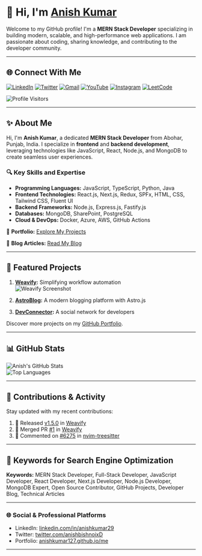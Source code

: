 # 👋 Hi, I'm [Anish Kumar](https://github.com/anishkumar127)  

Welcome to my GitHub profile! I'm a **MERN Stack Developer** specializing in building modern, scalable, and high-performance web applications. I am passionate about coding, sharing knowledge, and contributing to the developer community.

---

## 🌐 Connect With Me  

[![LinkedIn](https://img.shields.io/badge/LinkedIn-0A66C2?style=for-the-badge&logo=linkedin&logoColor=white)](https://www.linkedin.com/in/anishkumar29/)
[![Twitter](https://img.shields.io/badge/Twitter-1DA1F2?style=for-the-badge&logo=twitter&logoColor=white)](https://twitter.com/anishbishnoixD)
[![Gmail](https://img.shields.io/badge/Gmail-D14836?style=for-the-badge&logo=gmail&logoColor=white)](mailto:anishbishnoi127@gmail.com)
[![YouTube](https://img.shields.io/badge/YouTube-FF0000?style=for-the-badge&logo=youtube&logoColor=white)](https://www.youtube.com/channel/UCWy3HY8xhhCU37FS8t9m9kA)
[![Instagram](https://img.shields.io/badge/Instagram-E4405F?style=for-the-badge&logo=instagram&logoColor=white)](https://www.instagram.com/anishbishnoi29)
[![LeetCode](https://img.shields.io/badge/LeetCode-FFA116?style=for-the-badge&logo=leetcode&logoColor=white)](https://leetcode.com/anishkumar127)

![Profile Visitors](https://visitor-badge.laobi.icu/badge?page_id=anishkumar127.anishkumar127)

---

## ✨ About Me  

Hi, I'm **Anish Kumar**, a dedicated **MERN Stack Developer** from Abohar, Punjab, India. I specialize in **frontend** and **backend development**, leveraging technologies like JavaScript, React, Node.js, and MongoDB to create seamless user experiences.  

### 🔍 Key Skills and Expertise  

- **Programming Languages:** JavaScript, TypeScript, Python, Java  
- **Frontend Technologies:** React.js, Next.js, Redux, SPFx, HTML, CSS, Tailwind CSS, Fluent UI  
- **Backend Frameworks:** Node.js, Express.js, Fastify.js  
- **Databases:** MongoDB, SharePoint, PostgreSQL  
- **Cloud & DevOps:** Docker, Azure, AWS, GitHub Actions  

📂 **Portfolio:** [Explore My Projects](https://anishkumar127.github.io/me/projects)  

📝 **Blog Articles:** [Read My Blog](https://anishkumar127.github.io/me/)  

---

## 🚀 Featured Projects  

1. **[Weavify](https://github.com/anishkumar127/weavify):** Simplifying workflow automation  
   ![Weavify Screenshot](https://path-to-screenshot.com/weavify.png)  

2. **[AstroBlog](https://github.com/anishkumar127/astroblog):** A modern blogging platform with Astro.js  

3. **[DevConnector](https://github.com/anishkumar127/devconnector):** A social network for developers  

Discover more projects on my [GitHub Portfolio](https://anishkumar127.github.io/me/projects).  

---

## 📊 GitHub Stats  

![Anish's GitHub Stats](https://github-readme-stats.vercel.app/api?username=anishkumar127&show_icons=true&theme=radical)  
![Top Languages](https://github-readme-stats.vercel.app/api/top-langs/?username=anishkumar127&layout=compact&theme=radical)

---

## 🌟 Contributions & Activity  

Stay updated with my recent contributions:  

<!--START_SECTION:activity-->
1. 🚀 Released [v1.5.0](https://github.com/anishkumar127/weavify/releases/tag/v1.5.0) in [Weavify](https://github.com/anishkumar127/weavify)  
2. 🎉 Merged PR [#1](https://github.com/anishkumar127/weavify/pull/1) in [Weavify](https://github.com/anishkumar127/weavify)  
3. 💬 Commented on [#6275](https://github.com/nvim-treesitter/nvim-treesitter/issues/6275) in [nvim-treesitter](https://github.com/nvim-treesitter/nvim-treesitter)  
<!--END_SECTION:activity-->

---

## 🎯 Keywords for Search Engine Optimization  

**Keywords:** MERN Stack Developer, Full-Stack Developer, JavaScript Developer, React Developer, Next.js Developer, Node.js Developer, MongoDB Expert, Open Source Contributor, GitHub Projects, Developer Blog, Technical Articles  

---

### 🌐 Social & Professional Platforms  

- LinkedIn: [linkedin.com/in/anishkumar29](https://www.linkedin.com/in/anishkumar29/)  
- Twitter: [twitter.com/anishbishnoixD](https://twitter.com/anishbishnoixD)  
- Portfolio: [anishkumar127.github.io/me](https://anishkumar127.github.io/me)  

---
